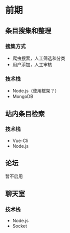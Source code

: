 # 前期


## 条目搜集和整理
### 搜集方式
* 爬虫搜索，人工筛选和分类
* 用户添加，人工审核

### 技术栈
* Node.js（使用框架？）
* MongoDB



## 站内条目检索
### 技术栈
* Vue-Cli
* Node.js


## 论坛
暂不启用

## 聊天室
### 技术栈
* Node.js
* Socket
